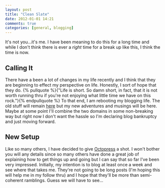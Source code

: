 ```yaml
---
layout: post
title: "Clean Slate"
date: 2012-01-01 14:21
comments: true
categories: [general, blogging]
---
```


It's not you...it's me. I have been meaning to do this for a long time and while I don't think there is ever a *right* time for a break up like this, I think the time is now.

## Calling It
There have a been a lot of changes in my life recently and I think that they are
beginning to effect my perspective on life. Honestly, I sort of hope that they
do. {% pullquote %}{"Life is short. So damn short, in fact, that it is not worth running thru if you're not enjoying what little time we have on this rock."}{% endpullquote %}
  To that end, I am rebooting my blogging life. The old stuff will remain 
  [here](http://blog.davidohara.net) but my new adventures and musings will be here. Maybe at
  some point I'll combine the two domains in some non-breaking way but right now I don't want the hassle
  so I'm declaring blog bankruptcy and just moving forward.

## New Setup
Like so many others, I have decided to give [Octopress](http://octopress.org)
a shot. I won't bother you will any details since so many others have done
a great job of explaining how to get things up and going but I can say that so far I've been very impressed. Initially, my intention is to blog at least once a week and see where that takes me. They're not going to be long posts (I'm hoping this will help me in my follow thru) and I hope that they'll be more than semi-coherent ramblings. Guess we will have to see...
